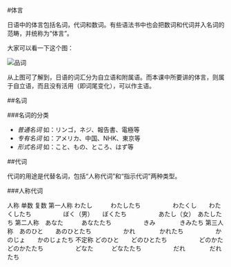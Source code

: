 #体言

<p>日语中的体言包括名词，代词和数词。有些语法书中也会把数词和代词并入名词的范畴，并统称为“体言”。</p>

大家可以看一下这个图：

![品词](http://ww2.sinaimg.cn/mw690/6840ce71gw1e95jd9t0rvj20jl0at3z2.jpg)

<p>从上图可了解到，日语的词汇分为自立语和附属语。而本课中所要讲的体言，则属于自立语，而且没有活用（即词尾变化），可以作主语。</p>

##名词

###名词的分类

- *普通名词*  如：リンゴ，ネジ、報告書、電極等
- *专有名词*  如：アメリカ、中国、NHK、東京等
- *形式名词*  如：こと、もの、ところ、はず等

##代词

代词的用途是代替名词，包括“人称代词”和“指示代词”两种类型。

###人称代词

人称       单数       复数
第一人称   わたし　　　わたしたち
　　　　　わたくし　　わたくしたち
　　　　　ぼく（男）　　ぼくたち
　　　　　あたし（女）　あたしたち
第二人称　あなた　　　あなたたち
　　　　　きみ　　　　きみたち
第三人称　あのひと　　あのひとたち
　　　　　かれ　　　　かれたち
　　　　　かのじょ　　かのじょたち
不定称   どのひと　　どのひとたち
　　　　　どのかた　　どのかたたち
　　　　　どなた　　　どなたたち
　　　　　だれ　　　　だれたち




